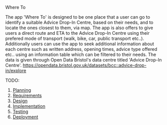 Where To


The app 'Where To' is designed to be one place that a user can go to identify a suitable Advice Drop-In Centre, based on their needs, and to locate the ones closest to them, via map. The app is also offers to give users a direct route and ETA to the Advice Drop-In Centre using their prefered mode of transport (walk, bike, car, public transport etc..). Additionally users can use the app to seek additional information about each centre such as written address, opening times, advice type offered etc.. using an information table which can be filtered to their needs. The data is given through Open Data Bristol's data centre titled 'Advice Drop-In Centre'. https://opendata.bristol.gov.uk/datasets/bcc::advice-drop-in/explore


TODO: 

1. [Planning](docs/planning.md)
2. [Requirements](docs/requirements.md)
3. [Design](docs/design.md)
4. [Implementation](docs/implementation.md)
5. [Testing](docs/testing.md)
6. [Deployment](docs/deployment.md)
